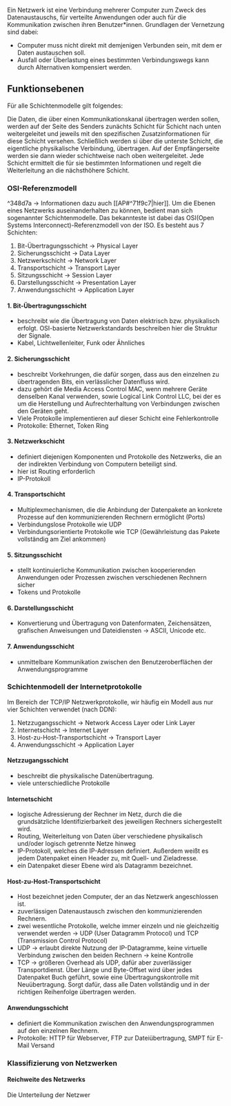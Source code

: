 
Ein Netzwerk ist eine Verbindung mehrerer Computer zum Zweck des Datenaustauschs, für verteilte Anwendungen oder auch für die Kommunikation zwischen ihren Benutzer*innen. Grundlagen der Vernetzung sind dabei: 
- Computer muss nicht direkt mit demjenigen Verbunden sein, mit dem er Daten austauschen soll. 
- Ausfall oder Überlastung eines bestimmten Verbindungswegs kann durch Alternativen kompensiert werden. 
## Funktionsebenen
Für alle Schichtenmodelle gilt folgendes: 

Die Daten, die über einen Kommunikationskanal übertragen werden sollen, werden auf der Seite des Senders zunächts Schicht für Schicht nach unten weitergeleitet und jeweils mit den spezifischen Zusatzinformationen für diese Schicht versehen. Schließlich werden si über die unterste Schicht, die eigentliche physikalische Verbindung, übertragen. Auf der Empfängerseite werden sie dann wieder schichtweise nach oben weitergeleitet. Jede Schicht ermittelt die für sie bestimmten Informationen und regelt die Weiterleitung an die nächsthöhere Schicht. 

### OSI-Referenzmodell

^348d7a
→ Informationen dazu auch [[AP#^71f9c7|hier]].
Um die Ebenen eines Netzwerks auseinanderhalten zu können, bedient man sich sogenannter Schichtenmodelle. Das bekannteste ist dabei das OSI(Open Systems Interconnect)-Referenzmodell von der ISO. Es besteht aus 7 Schichten:

1. Bit-Übertragungsschicht → Physical Layer
2. Sicherungsschicht → Data Layer
3. Netzwerkschicht → Network Layer
4. Transportschicht → Transport Layer
5. Sitzungsschicht → Session Layer
6. Darstellungsschicht → Presentation Layer
7. Anwendungsschicht → Application Layer

#### 1. Bit-Übertragungsschicht
 - beschreibt wie die Übertragung von Daten elektrisch bzw. physikalisch erfolgt. OSI-basierte Netzwerkstandards beschreiben hier die Struktur der Signale. 
 - Kabel, Lichtwellenleiter, Funk oder Ähnliches
#### 2. Sicherungsschicht
 - beschreibt Vorkehrungen, die dafür sorgen, dass aus den einzelnen zu übertragenden Bits, ein verlässlicher Datenfluss wird. 
 - dazu gehört die Media Access Control MAC, wenn mehrere Geräte denselben Kanal verwenden, sowie Logical Link Control LLC, bei der es um die Herstellung und Aufrechterhaltung von Verbindungen zwischen den Geräten geht. 
 - Viele Protokolle implementieren auf dieser Schicht eine Fehlerkontrolle
 - Protokolle: Ethernet, Token Ring
#### 3. Netzwerkschicht
 - definiert diejenigen Komponenten und Protokolle des Netzwerks, die an der indirekten Verbindung von Computern beteiligt sind. 
 -  hier ist Routing erforderlich
 - IP-Protokoll 
#### 4. Transportschicht
 - Multiplexmechanismen, die die Anbindung der Datenpakete an konkrete Prozesse auf den kommunizierenden Rechnern ermöglicht (Ports)
 - Verbindungslose Protokolle wie UDP
 - Verbindungsorientierte Protokolle wie TCP (Gewährleistung das Pakete vollständig am Ziel ankommen)
#### 5. Sitzungsschicht
 - stellt kontinuierliche Kommunikation zwischen kooperierenden Anwendungen oder Prozessen zwischen verschiedenen Rechnern sicher
- Tokens und Protokolle
#### 6. Darstellungsschicht
- Konvertierung und Übertragung von Datenformaten, Zeichensätzen, grafischen Anweisungen und Dateidiensten → ASCII, Unicode etc. 
#### 7. Anwendungsschicht
- unmittelbare Kommunikation zwischen den Benutzeroberflächen der Anwendungsprogramme
### Schichtenmodell der Internetprotokolle
Im Bereich der TCP/IP Netzwerkprotokolle, wir häufig ein Modell aus nur vier Schichten verwendet (nach DDN):
1. Netzzugangsschicht → Network Access Layer oder Link Layer 
2. Internetschicht → Internet Layer
3. Host-zu-Host-Transportschicht → Transport Layer
4. Anwendungsschicht → Application Layer
#### Netzzugangsschicht
- beschreibt die physikalische Datenübertragung. 
- viele unterschiedliche Protokolle
#### Internetschicht
- logische Adressierung der Rechner im Netz, durch die die grundsätzliche Identifizierbarkeit des jeweiligen Rechners sichergestellt wird. 
- Routing, Weiterleitung von Daten über verschiedene physikalisch und/oder logisch getrennte Netze hinweg
- IP-Protokoll, welches die IP-Adressen definiert. Außerdem weißt es jedem Datenpaket einen Header zu, mit Quell- und Zieladresse. 
- ein Datenpaket dieser Ebene wird als Datagramm bezeichnet. 
#### Host-zu-Host-Transportschicht
- Host bezeichnet jeden Computer, der an das Netzwerk angeschlossen ist. 
- zuverlässigen Datenaustausch zwischen den kommunizierenden Rechnern. 
- zwei wesentliche Protokolle, welche immer einzeln und nie gleichzeitig verwendet werden → UDP (User Datagramm Protocol) und TCP (Transmission Control Protocol)
- UDP → erlaubt direkte Nutzung der IP-Datagramme, keine virtuelle Verbindung zwischen den beiden Rechnern → keine Kontrolle
- TCP → größeren Overhead als UDP, dafür aber zuverlässiger Transportdienst. Über Länge und Byte-Offset wird über jedes Datenpaket Buch geführt, sowie eine Übertragungskontrolle mit Neuübertragung. Sorgt dafür, dass alle Daten vollständig und in der richtigen Reihenfolge übertragen werden. 
#### Anwendungsschicht
- definiert die Kommunikation zwischen den Anwendungsprogrammen auf den einzelnen Rechnern. 
- Protokolle: HTTP für Webserver, FTP zur Dateiübertragung, SMPT für E-Mail Versand
### Klassifizierung von Netzwerken
#### Reichweite des Netzwerks
Die Unterteilung der Netzwer
